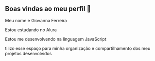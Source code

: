 ## Boas vindas ao meu perfil 💙

Meu nome é Giovanna Ferreira

Estou estudando no Alura

Estou me desenvolvendo na linguagem JavaScript

tilizo esse espaço para minha organização e compartilhamento dos meu projetos desenvolvidos

